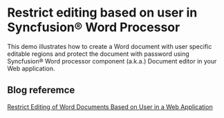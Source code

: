 # Restrict editing based on user in Syncfusion&reg; Word Processor
This demo illustrates how to create a Word document with user specific editable regions and protect the document with password using Syncfusion&reg; Word processor component (a.k.a.) Document editor in your Web application.

## Blog referemce
[Restrict Editing of Word Documents Based on User in a Web Application](https://www.syncfusion.com/blogs/post/restrict-editing-of-word-documents-based-on-user-in-a-web-application.aspx)
